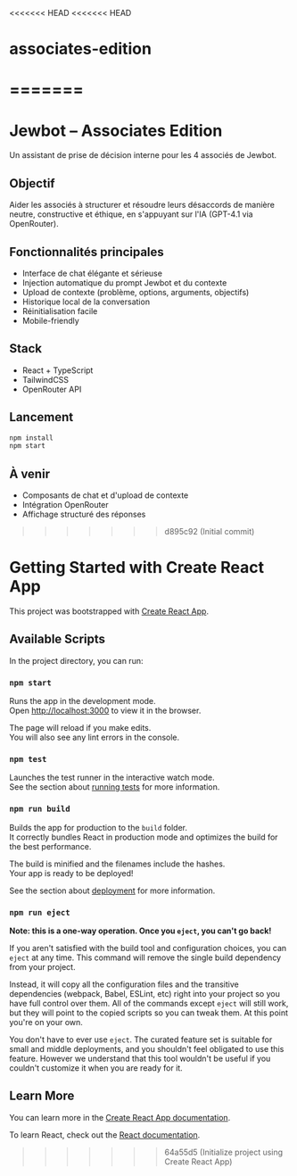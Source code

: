 <<<<<<< HEAD
<<<<<<< HEAD
# associates-edition
=======
=======
# Jewbot – Associates Edition

Un assistant de prise de décision interne pour les 4 associés de Jewbot.

## Objectif
Aider les associés à structurer et résoudre leurs désaccords de manière neutre, constructive et éthique, en s'appuyant sur l'IA (GPT-4.1 via OpenRouter).

## Fonctionnalités principales
- Interface de chat élégante et sérieuse
- Injection automatique du prompt Jewbot et du contexte
- Upload de contexte (problème, options, arguments, objectifs)
- Historique local de la conversation
- Réinitialisation facile
- Mobile-friendly

## Stack
- React + TypeScript
- TailwindCSS
- OpenRouter API

## Lancement
```bash
npm install
npm start
```

## À venir
- Composants de chat et d'upload de contexte
- Intégration OpenRouter
- Affichage structuré des réponses

>>>>>>> d895c92 (Initial commit)
# Getting Started with Create React App

This project was bootstrapped with [Create React App](https://github.com/facebook/create-react-app).

## Available Scripts

In the project directory, you can run:

### `npm start`

Runs the app in the development mode.\
Open [http://localhost:3000](http://localhost:3000) to view it in the browser.

The page will reload if you make edits.\
You will also see any lint errors in the console.

### `npm test`

Launches the test runner in the interactive watch mode.\
See the section about [running tests](https://facebook.github.io/create-react-app/docs/running-tests) for more information.

### `npm run build`

Builds the app for production to the `build` folder.\
It correctly bundles React in production mode and optimizes the build for the best performance.

The build is minified and the filenames include the hashes.\
Your app is ready to be deployed!

See the section about [deployment](https://facebook.github.io/create-react-app/docs/deployment) for more information.

### `npm run eject`

**Note: this is a one-way operation. Once you `eject`, you can't go back!**

If you aren't satisfied with the build tool and configuration choices, you can `eject` at any time. This command will remove the single build dependency from your project.

Instead, it will copy all the configuration files and the transitive dependencies (webpack, Babel, ESLint, etc) right into your project so you have full control over them. All of the commands except `eject` will still work, but they will point to the copied scripts so you can tweak them. At this point you're on your own.

You don't have to ever use `eject`. The curated feature set is suitable for small and middle deployments, and you shouldn't feel obligated to use this feature. However we understand that this tool wouldn't be useful if you couldn't customize it when you are ready for it.

## Learn More

You can learn more in the [Create React App documentation](https://facebook.github.io/create-react-app/docs/getting-started).

To learn React, check out the [React documentation](https://reactjs.org/).
>>>>>>> 64a55d5 (Initialize project using Create React App)
